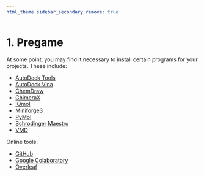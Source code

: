 ```yaml
---
html_theme.sidebar_secondary.remove: true
---
```


# 1. Pregame

At some point, you may find it necessary to install certain programs for your projects. These include:

* [AutoDock Tools](https://ccsb.scripps.edu/mgltools/)
* [AutoDock Vina](https://vina.scripps.edu/downloads/)
* [ChemDraw](https://connect.revvitysignals.com/sitesubscription/)
* [ChimeraX](https://www.cgl.ucsf.edu/chimerax/)
* [IQmol](https://iqmol.org)
* [Miniforge3](https://github.com/conda-forge/miniforge)
* [PyMol](https://pymol.org/edu/)
* [Schrodinger Maestro](https://www.ks.uiuc.edu/Research/vmd/)
* [VMD](https://www.ks.uiuc.edu/Research/vmd/)


Online tools:

* [GitHub](https://github.com)
* [Google Colaboratory](https://colab.research.google.com)
* [Overleaf](https://overleaf.com)